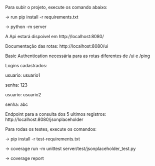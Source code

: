 Para subir o projeto, execute os comando abaixo:

-> run pip install -r requirements.txt

-> python -m server

A Api estará dispoível em http://localhost:8080/

Documentação das rotas: http://localhost:8080/ui

Basic Authentication necessária para as rotas diferentes de /ui e /ping

Logins cadastrados:

usuario: usuario1

senha: 123

usuario: usuario2

senha: abc

Endpoint para a consulta dos 5 ultimos registros: http://localhost:8080/jsonplaceholder

Para rodas os testes, execute os comandos:

-> pip install -r test-requirements.txt

-> coverage run -m unittest server/test/jsonplaceholder_test.py

-> coverage report
